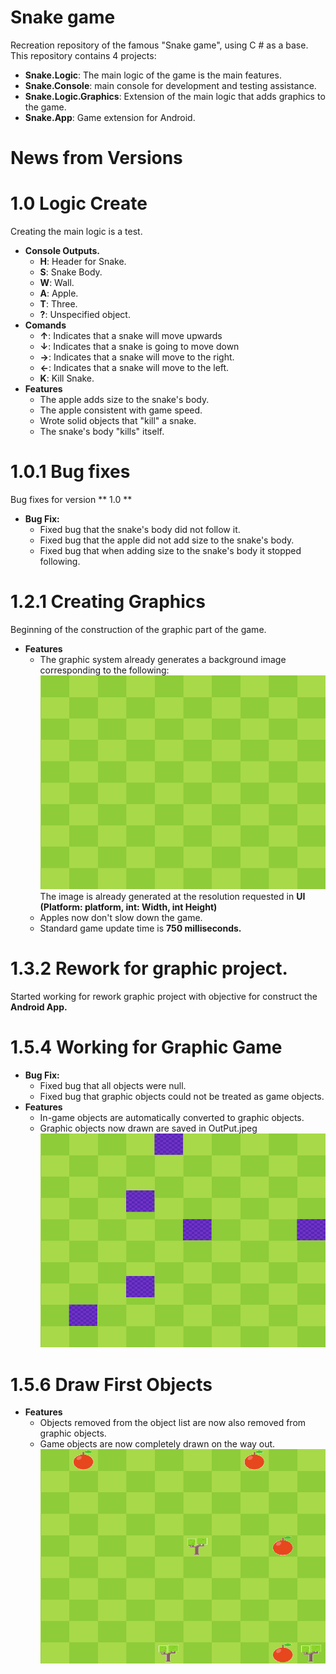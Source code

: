 # Snake game 
  Recreation repository of the famous "Snake game", using C # as a base. This repository contains 4 projects:
- **Snake.Logic**: The main logic of the game is the main features.
- **Snake.Console**: main console for development and testing assistance.
- **Snake.Logic.Graphics**: Extension of the main logic that adds graphics to the game.
- **Snake.App**: Game extension for Android.

# News from Versions 
# **1.0** Logic Create
Creating the main logic is a test.
- **Console Outputs.**
	- **H**: Header for Snake.
	- **S**: Snake Body.
	- **W**: Wall.
	- **A**: Apple.
	- **T**: Three.
	- **?**: Unspecified object.
- **Comands**
	- **↑**: Indicates that a snake will move upwards
	- **↓**: Indicates that a snake is going to move down
	- **→**: Indicates that a snake will move to the right.
	- **←**: Indicates that a snake will move to the left.
	- **K**: Kill Snake.
- **Features**
	- The apple adds size to the snake's body.
	- The apple consistent with game speed.
	- Wrote solid objects that "kill" a snake.
	- The snake's body "kills" itself.
# **1.0.1** Bug fixes
Bug fixes for version ** 1.0 **

- **Bug Fix:**
	- Fixed bug that the snake's body did not follow it.
	- Fixed bug that the apple did not add size to the snake's body.
	- Fixed bug that when adding size to the snake's body it stopped following.
# **1.2.1** Creating Graphics
Beginning of the construction of the graphic part of the game.
- **Features**
	- The graphic system already generates a background image corresponding to the following:
![Image generated by the systems in the root folder of the application console for name 'Background.jpeg'](https://raw.githubusercontent.com/JuanDouglas/Snake-APP/master/Images/first_background_result.jpeg)
The image is already generated at the resolution requested in **UI (Platform: platform, int: Width, int Height)**
  - Apples now don't slow down the game. 
  -  Standard game update time is **750 milliseconds.**

# **1.3.2** Rework for graphic project.
Started working for rework graphic project with objective for construct the **Android App.**

# **1.5.4** Working for Graphic Game
- **Bug Fix:**
	- Fixed bug that all objects were null.
	- Fixed bug that graphic objects could not be treated as game objects.
- **Features**
	- In-game objects are automatically converted to graphic objects.
	- Graphic objects now drawn are saved in OutPut.jpeg
	![Image generated by the systems in the root folder of the application console for name 'OutPut.jpeg'](https://raw.githubusercontent.com/JuanDouglas/Snake-APP/master/Images/first_draw_result.jpeg)
# **1.5.6** Draw First Objects
- **Features**
	- Objects removed from the object list are now also removed from graphic objects.
	- Game objects are now completely drawn on the way out.
	![Image generated by the systems in the root folder of the application console for name 'OutPut.jpeg'](https://raw.githubusercontent.com/JuanDouglas/Snake-APP/master/Images/first_complet_objects_draw_result.jpeg)
